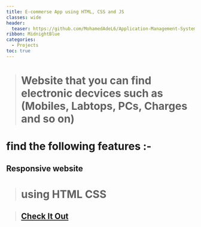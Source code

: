 ```yaml
---
title: E-commerse App using HTML, CSS and JS
classes: wide
header:
  teaser: https://github.com/MohamedAdeL6/Application-Management-System-Using-CRUDS-System/assets/110494228/5145bd52-466f-4871-b7bd-5c13254672b8
ribbon: MidnightBlue
categories:
  - Projects
toc: true
---
```


> # Website that you can find electronic decvices such as (Mobiles, Labtops, PCs, Charges and so on)

# find the following features :- 
## Responsive website

> # using HTML CSS

> ## [Check It Out](https://mohamedadel6.github.io/Profile/)
